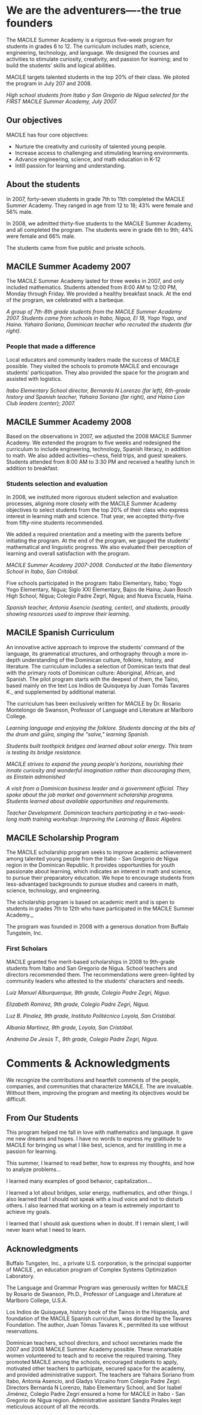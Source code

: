 # We are the adventurers—-the true founders

The MACILE Summer Academy is a rigorous five-week program for students in grades 6 to 12. The curriculum includes math, science, engineering, technology, and language. We designed the courses and activities to stimulate curiosity, creativity, and passion for learning; and to build the students’ skills and logical abilities. 

MACILE targets talented students in the top 20% of their class.  We piloted the program in July 207 and 2008.

_High school students from Itabo y San Gregorio de Nigua selected for the FIRST MACILE Summer Academy, July 2007._

## Our objectives

MACILE has four core objectives:
- Nurture the creativity and curiosity of talented young people.
- Increase access to challenging and stimulating learning environments.
- Advance engineering, science, and math education in K-12
- Intill passion for learning and understanding.

## About the students

In 2007, forty-seven students in grade 7th to 11th completed the MACILE Summer Academy. They ranged in age from 12 to 18; 43% were female and 56% male. 

In 2008, we admitted thirty-five students to the MACILE Summer Academy, and all completed the program. The students were in grade 6th to 9th; 44% were female and 66% male.

The students came from five public and private schools. 

## MACILE Summer Academy 2007  

The MACILE Summer Academy lasted for three weeks in 2007, and only included mathematics. Students attended from 8:00 AM to 12:00 PM, Monday through Friday. We provided a healthy breakfast snack. At the end of the program, we celebrated with a barbeque. 

_A group of 7th-8th grade students from the MACILE Summer Academy 2007. Students came from schools in Itabo, Nigua, El 18, Yogo Yogo, and Haina. Yahaira Soriano, Dominican teacher who recruited the students (far right)._

### People that made a difference

Local educators and community leaders made the success of MACILE possible. They visited the schools to promote MACILE and encourage students' participation. They also provided the space for the program and assisted with logistics.  

_Itabo Elementary School director, Bernarda N Lorenzo (far left), 6th-grade history and Spanish teacher, Yahaira Soriano (far right), and Haina Lion Club leaders (center); 2007._

## MACILE Summer Academy 2008

Based on the observations in 2007, we adjusted the 2008 MACILE Summer Academy. We extended the program to five weeks and redesigned the curriculum to include engineering, technology, Spanish literacy, in addition to math. We also added activities—chess, field trips, and guest speakers. Students attended from 8:00 AM to 3:30 PM and received a healthy lunch in addition to breakfast.

### Students selection and evaluation

In 2008, we instituted more rigorous student selection and evaluation processes, aligning more closely with the MACILE Summer Academy objectives to select students from the top 20% of their class who express interest in learning math and science. That year, we accepted thirty-five from fifty-nine students recommended. 

We added a required orientation and a meeting with the parents before initiating the program. At the end of the program, we gauged the students' mathematical and linguistic progress. We also evaluated their perception of learning and overall satisfaction with the program. 
 

_MACILE Summer Academy 2007-2008. Conducted at the Itabo Elementary School in Itabo, San Critóbal._ 

Five schools participated in the program: Itabo Elementary, Itabo; Yogo Yogo Elementary, Nigua; Siglo XXI Elementary, Bajos de Haina; Juan Bosch High School, Nigua; Colegio Padre Zegrí, Nigua; and Nueva Escuela, Haina.


_Spanish teacher, Antonia Asencio (seating, center), and students, proudly showing resources used to improve their learning._

## MACILE Spanish Curriculum

An innovative active approach to improve the students’ command of the language, its grammatical structures, and orthography through a more in-depth understanding of the Dominican culture, folklore, history, and literature. The curriculum includes a selection of Dominican texts that deal with the primary roots of Dominican culture: Aboriginal, African, and Spanish. The pilot program starts with the deepest of them, the Taíno, based mainly on the text Los Indios de Quisqueya by Juan Tomás Tavares K., and supplemented by additional material.

The curriculum has been exclusively written for MACILE by Dr. Rosario Montelongo de Swanson, Professor of Language and Literature at Marlboro College.


_Learning language and enjoying the folklore. Students dancing at the bits of the drum and güira, singing the "salve," learning Spanish._

_Students built toothpick bridges and learned about solar energy. This team is testing its bridge resistance._

_MACILE strives to expand the young people's horizons, nourishing their innate curiosity and wonderful imagination rather than discouraging them, as Einstein admonished_

_A visit from a Dominican business leader and a government official. They spoke about the job market and government scholarship programs. Students learned about available opportunities and requirements._

_Teacher Development. Dominican teachers participating in a two-week-long math training workshop: Improving the Learning of Basic Algebra._

## MACILE Scholarship Program

The MACILE scholarship program seeks to improve academic achievement among talented young people from the Itabo - San Gregorio de Nigua region in the Dominican Republic. It provides opportunities for youth passionate about learning, which indicates an interest in math and science, to pursue their preparatory education. We hope to encourage students from less-advantaged backgrounds to pursue studies and careers in math, science, technology, and engineering. 

The scholarship program is based on academic merit and is open to students in grades 7th to 12th who have participated in the MACILE Summer Academy._

The program was founded in 2008 with a generous donation from Buffalo Tungstein, Inc.

### First Scholars

MACILE granted five merit-based scholarships in 2008 to 9th-grade students from Itabo and San Gregorio de Nigua. School teachers and directors recommended them. The recommendations were green-lighted by community leaders who attested to the students' characters and needs.

_Luiz Manuel Alburquerque, 9th grade, Colegio Padre Zegri, Nigua._

_Elizabeth Ramirez, 9th grade, Colegio Padre Zegri, Nigua._

_Luz B. Pinalez, 9th grade, Instituto Politécnico Loyola, San Cristóbal._

_Albania Martinez, 9th grade, Loyola, San Cristóbal._

_Andreina De Jesús T., 9th grade, Colegio Padre Zegri, Nigua._


# Comments & Acknowledgments 

We recognize the contributions and heartfelt comments of the people, companies, and communities that characterize MACILE. The are invaluable. Without them, improving the program and meeting its objectives would be difficult.

## From Our Students 

This program helped me fall in love with mathematics and language. It gave me new dreams and hopes. I have no words to express my gratitude to MACILE for bringing us what I like best, science, and for instilling in me a passion for learning.

This summer, I learned to read better, how to express my thoughts, and how to analyze problems...

I learned many examples of good behavior, capitalization...

I learned a lot about bridges, solar energy, mathematics, and other things. I also learned that I should not speak with a loud voice and not to disturb others. I also learned that working on a team is extremely important to achieve my goals.

I learned that I should ask questions when in doubt. If I remain silent, I will never learn what I need to learn. 

## Acknowledgments

Buffalo Tungsten, Inc., a private U.S. corporation, is the principal supporter of  MACILE , an education program of Complex Systems Optimization Laboratory.

The Language and Grammar Program was generously written for MACILE by Rosario de Swanson, Ph.D., Professor of Language and Literature at Marlboro College, U.S.A.

Los Indios de Quisqueya, history book of the Tainos in the Hispaniola, and foundation of the MACILE Spanish curriculum, was donated by the Tavares Foundation. The author, Juan Tómas Tavares K., permitted its use without reservations.


Dominican teachers, school directors, and school secretaries made the 2007 and 2008 MACILE Summer Academy possible. These remarkable women volunteered to teach and to receive the required training. They promoted MACILE among the schools, encouraged students to apply, motivated other teachers to participate, secured space for the academy, and provided administrative support. The teachers are Yahaira Soriano from Itabo, Antonia Asencio, and Gladys Vizcaíno from Colegio Padre Zegrí. 
Directors Bernarda N Lorenzo, Itabo Elementary School, and Sor Isabel Jiménez, Colegio Padre Zegrí ensured a home for MACILE in Itabo - San Gregorio de Nigua region.  Administrative assistant Sandra Pinales kept meticulous account of all the records.  

